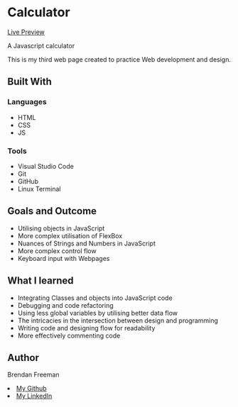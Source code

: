 # Calculator
<a href="https://brendanfreeman1.github.io/Calculator/"> Live Preview <a>
<p>A Javascript calculator</p>

<p>This is my third web page created to practice Web development and design.</p>

<h2>Built With</h2>
<h3>Languages</h3>
<ul>
 <li>HTML</li>
 <li>CSS</li>
 <li>JS</li>
</ul>

<h3> Tools </h3>
<ul>
 <li>Visual Studio Code</li>
 <li>Git</li>
 <li>GitHub</li>
 <li>Linux Terminal</li>
</ul>

<h2>Goals and Outcome</h2>
<ul>
 <li>Utilising objects in JavaScript</li>
 <li>More complex utilisation of FlexBox</li>
 <li>Nuances of Strings and Numbers in JavaScript</li>
 <li>More complex control flow</li>
 <li>Keyboard input with Webpages</li>
</ul>

<h2>What I learned</h2>
<ul>
 <li>Integrating Classes and objects into JavaScript code</li>
 <li>Debugging and code refactoring</li>
 <li>Using less global variables by utilising better data flow</li>
 <li>The intricacies in the intersection between design and programming</li>
 <li>Writing code and designing flow for readability</li> 
 <li>More effectively commenting code</li>
</ul>

<h2>Author</h2>
<p>Brendan Freeman</p>

<li><a href="https://github.com/BrendanFreeman1"> My Github </a></li>
<li><a href="https://linkedin.com/in/BrendanFreeman1"> My LinkedIn </a></li>